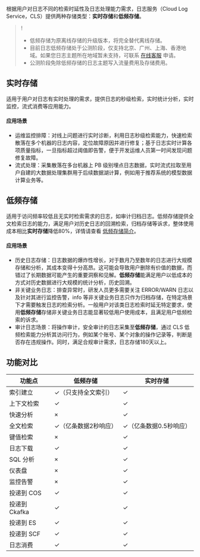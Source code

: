根据用户对日志不同的检索时延性及日志处理能力需求，日志服务（Cloud Log Service，CLS）提供两种存储类型：**实时存储**和**低频存储**。

>!
>   - 低频存储为原离线存储的升级版本，将完全替代离线存储。
>   - 目前日志低频存储处于公测阶段，仅支持北京、广州、上海、香港地域。如果您日志主题所在地域暂未支持，可联系 [在线客服](https://cloud.tencent.com/act/event/Online_service) 申请。
>   - 公测阶段免除低频存储的日志主题写入流量费用及存储费用。
>   

## 实时存储

适用于用户对日志有实时处理的需求，提供日志的秒级检索，实时统计分析，实时监控，流式消费等应用能力。

#### 应用场景

- 运维监控排障：对线上问题进行实时诊断，利用日志秒级检索能力，快速检索散落在多个机器的日志内容，定位故障原因并进行修复；基于日志实时计算各项质量指标，一旦指标超过阈值即告警，便于开发运维人员第一时间发现问题修复故障。
- 流式处理：采集散落在多台机器上 PB 级别埋点日志数据，实时流式拉取至用户自建的大数据处理集群用于后续数据湖计算，例如用于推荐系统的模型数据计算业务等。



## 低频存储

适用于访问频率较低且无实时检索需求的日志，如审计归档日志。低频存储提供全文检索日志的能力，满足用户对历史日志的回溯检索，归档存储等诉求，整体使用成本相比**实时存储**降低80%，详情请查看 [低频存储简介](https://cloud.tencent.com/document/product/614/60020)。

#### 应用场景

- 历史日志存储：日志数据的爆炸性增长，对于数月乃至数年的日志进行大规模存储和分析，其成本变得十分高昂。这可能会导致用户删除有价值的数据，而错过了长期数据可能产生的重要洞察和见解。**低频存储**能满足用户以低成本的方式对历史数据进行大规模的统计分析，历史回溯。
- 非关键业务日志：排查异常时，研发人员更多需要关注 ERROR/WARN 日志以及针对其进行监控告警，info 等非关键业务日志只作为归档存储，在特定场景下才需要触发日志的检索分析。一般用户对该类日志检索时延无特定要求，使用**低频存储**存储非关键业务日志能显著较低用户使用成本，且满足用户低频检索的诉求。
- 审计日志场景：将操作审计，安全审计的日志采集至**低频存储**，通过 CLS 低频检索能力分析其访问行为，例如某个账号、某个对象的操作记录等，判断是否存在违规操作。同时，满足合规审计需求，日志存储180天以上。



## 功能对比

| 功能点       | 低频存储            | 实时存储 |
| ------------ | ------------------- | -------- |
| 索引建立     | ✓（只支持全文索引） | ✓        |
| 上下文检索   | ✓                   | ✓        |
| 快速分析     | ×                   | ✓        |
| 全文检索     | ✓（亿条数据2秒响应）                   | ✓（亿条数据0.5秒响应）        |
| 键值检索     | ×                   | ✓       |
| 日志下载     | ✓                   | ✓       |
| SQL 分析      | ×                   | ✓        |
| 仪表盘       | ×                   | ✓       |
| 监控告警     | ×                   | ✓        |
| 投递到 COS    | ✓                   | ✓        |
| 投递到 Ckafka | ✓                   | ✓        |
| 投递到 ES     | ✓                   | ✓       |
| 投递到 SCF    | ✓                   | ✓        |
| 日志消费     | ✓                   | ✓        |

